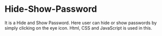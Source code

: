 # Hide-Show-Password
It is a Hide and Show Password. Here user can hide or show passwords by simply clicking on the eye icon. Html, CSS and JavaScript is used in this.
